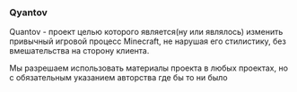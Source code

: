 ### Qyantov
Quantov - проект целью которого является(ну или являлось) изменить привычный игровой процесс Minecraft, не нарушая его стилистику, без вмешательства на сторону клиента.

Мы разрешаем использовать материалы проекта в любых проектах, но с обязательным указанием авторства где бы то ни было
